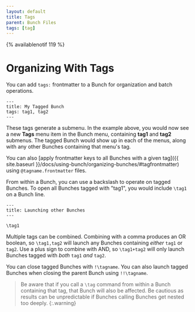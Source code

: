 ```yaml
---
layout: default
title: Tags
parent: Bunch Files
tags: [tag]
---
```

{% availablenotif 119 %}

# Organizing With Tags

You can add `tags:` frontmatter to a Bunch for organization and batch operations.

```bunch
---
title: My Tagged Bunch
tags: tag1, tag2
---
```

These tags generate a submenu. In the example above, you would now see a new __Tags__ menu item in the Bunch menu, containing __tag1__ and __tag2__ submenus. The tagged Bunch would show up in each of the menus, along with any other Bunches containing that menu's tag.

You can also [apply frontmatter keys to all Bunches with a given tag]({{ site.baseurl }}/docs/using-bunch/organizing-bunches/#tagfrontmatter) using `@tagname.frontmatter` files.

From within a Bunch, you can use a backslash to operate on tagged Bunches. To open all Bunches tagged with "tag1", you would include `\tag1` on a Bunch line.

```bunch
---
title: Launching other Bunches
---

\tag1
```

Multiple tags can be combined. Combining with a comma produces an OR boolean, so `\tag1,tag2` will launch any Bunches containing _either_ `tag1` or `tag2`. Use a plus sign to combine with AND, so `\tag1+tag2` will only launch Bunches tagged with _both_ `tag1` _and_ `tag2`.

You can close tagged Bunches with `!\tagname`. You can also launch tagged Bunches when closing the parent Bunch using `!!\tagname`.

> Be aware that if you call a `\tag` command from within a Bunch containing that tag, that Bunch will also be affected. Be cautious as results can be unpredictable if Bunches calling Bunches get nested too deeply.
{:.warning}

